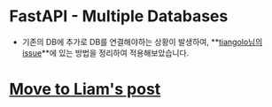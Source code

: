 # FastAPI - Multiple Databases
- 기존의 DB에 추가로 DB를 연결해야하는 상황이 발생하여, **[tiangolo님의 issue](https://github.com/tiangolo/fastapi/issues/2592)**에 있는 방법을 정리하여 적용해보았습니다.

# [Move to Liam's post](https://liampoet.github.io/FastAPI-Multipledatabases/)
